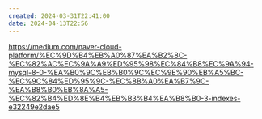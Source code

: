```yaml
---
created: 2024-03-31T22:41:00
date: 2024-04-13T22:56
---
```

https://medium.com/naver-cloud-platform/%EC%9D%B4%EB%A0%87%EA%B2%8C-%EC%82%AC%EC%9A%A9%ED%95%98%EC%84%B8%EC%9A%94-mysql-8-0-%EA%B0%9C%EB%B0%9C%EC%9E%90%EB%A5%BC-%EC%9C%84%ED%95%9C-%EC%8B%A0%EA%B7%9C-%EA%B8%B0%EB%8A%A5-%EC%82%B4%ED%8E%B4%EB%B3%B4%EA%B8%B0-3-indexes-e32249e2dae5